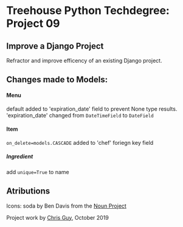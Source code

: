 # Treehouse Python Techdegree: Project 09

## Improve a Django Project

Refractor and improve efficency of an existing Django project.

## Changes made to Models:

#### Menu
default added to 'expiration_date' field to prevent None type results.
'expiration_date' changed from `DateTimeField` to `DateField`

#### Item
`on_delete=models.CASCADE` added to 'chef' foriegn key field 

##### Ingredient
add `unique=True` to name


## Atributions

Icons: soda by Ben Davis from the [Noun Project](https://thenounproject.com)

Project work by [Chris Guy](https://www.linkedin.com/in/gidsey/), October 2019


